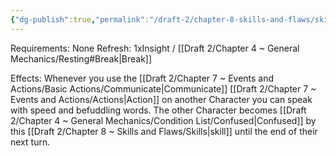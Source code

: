 ```yaml
---
{"dg-publish":true,"permalink":"/draft-2/chapter-8-skills-and-flaws/skill-list/insight/rank-3/twisted-speech/"}
---
```


Requirements: None
Refresh: 1xInsight / [[Draft 2/Chapter 4 ~ General Mechanics/Resting#Break\|Break]]

Effects:
Whenever you use the [[Draft 2/Chapter 7 ~ Events and Actions/Basic Actions/Communicate\|Communicate]] [[Draft 2/Chapter 7 ~ Events and Actions/Actions\|Action]] on another Character you can speak with speed and befuddling words. The other Character becomes [[Draft 2/Chapter 4 ~ General Mechanics/Condition List/Confused\|Confused]] by this [[Draft 2/Chapter 8 ~ Skills and Flaws/Skills\|skill]] until the end of their next turn.